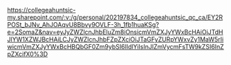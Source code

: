 https://collegeahuntsic-my.sharepoint.com/:v:/g/personal/202197834_collegeahuntsic_qc_ca/EY2RPOSt_bJNv_AhJOAqvU8Bbvy9OVLF-3h_1fb1huaKSg?e=2SomaZ&nav=eyJyZWZlcnJhbEluZm8iOnsicmVmZXJyYWxBcHAiOiJTdHJlYW1XZWJBcHAiLCJyZWZlcnJhbFZpZXciOiJTaGFyZURpYWxvZy1MaW5rIiwicmVmZXJyYWxBcHBQbGF0Zm9ybSI6IldlYiIsInJlZmVycmFsTW9kZSI6InZpZXcifX0%3D
